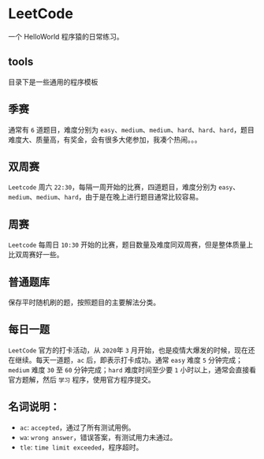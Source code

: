 # LeetCode

一个 HelloWorld 程序猿的日常练习。

## tools

目录下是一些通用的程序模板

## 季赛

通常有 `6` 道题目，难度分别为 `easy`、`medium`、`medium`、`hard`、`hard`、`hard`，题目难度大、质量高，有奖金，会有很多大佬参加，我凑个热闹。。。

## 双周赛

`Leetcode` 周六 `22:30`，每隔一周开始的比赛，四道题目，难度分别为 `easy`、`medium`、`medium`、`hard`，由于是在晚上进行题目通常比较容易。

## 周赛

`Leetcode` 每周日 `10:30` 开始的比赛，题目数量及难度同双周赛，但是整体质量上比双周赛好一些。

## 普通题库

保存平时随机刷的题，按照题目的主要解法分类。

## 每日一题

`LeetCode` 官方的打卡活动，从 `2020`年 `3` 月开始，也是疫情大爆发的时候，现在还在继续。每天一道题，`ac` 后，即表示打卡成功。通常 `easy` 难度 `5` 分钟完成；`medium` 难度 `30` 至 `60` 分钟完成；`hard` 难度时间至少要 `1` 小时以上，通常会直接看官方题解，然后 `学习` 程序，使用官方程序提交。

## 名词说明：

- `ac`: `accepted`，通过了所有测试用例。
- `wa`: `wrong answer`，错误答案，有测试用力未通过。
- `tle`: `time limit exceeded`，程序超时。
